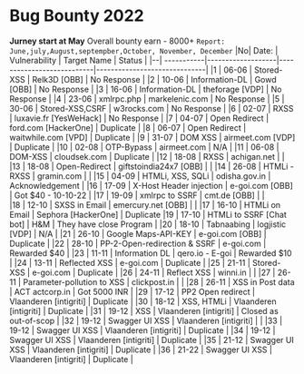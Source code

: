 #   Bug Bounty 2022

**Jurney start at May**
Overall bounty earn - 8000+
`Report: June,july,August,septempber,October, November, December`
|No|    Date: 	|	 Vulnerability 		|		 Target Name  	    	|	     	Status                |
|--| -----------|-------------------|---------------------------|------------------------------|
|1 |  06-06   |    Stored-XSS			  |			Relk3D	[OBB]        	|	      No Response            |
|2 |  10-06	  |    Information-DL	| 			Gowd		[OBB]     	   |   	   	No Response           |
|3 |  16-06	  |   Information-DL		| 		  theforage	[VDP] 	   |          No Response          |
|4 |  23-06   |  xmlrpc.php 			   | 		markelenic.com 		     | 	    	No Response             |
|5 |  30-06 	 |   Stored-XSS,CSRF	| 		w3rocks.com 		       | 		       No Response          |
|6 |  02-07   |   RXSS  	     			|    luxavie.fr [YesWeHack] |      No Response            |
|7 |  04-07   |  Open Redirect   |    ford.com	[HackerOne]  	|     Duplicate                 |
|8 |  06-07	  | Open Redirect  		| 	waitwhile.com [VPD]	    	| 	  Duplicate               |
|9 |  31-07   |    DOM XSS       |   airmeet.com    [VDP]        |     Duplicate                  |
|10 |  02-08    |    OTP-Bypass    |    airmeet.com              |     N/A                        |
|11 |  06-08    |   DOM-XSS        |    cloudsek.com             | Duplicate                     |
|12 |  18-08   |     RXSS         |     achigan.net              |                                 |  
|13 | 18-08     |     Open-Redirect  |    giftstoindia24x7 [OBB] |                                |
|14 | 26-08   |  HTMLi - RXSS     |    gramin.com                |                                 |
|15 | 04-09   |  HTMLi, XSS, SQLi |    odisha.gov.in            |           Acknowledgement         |
|16 | 17-09   | X-Host Header injection | e-goi.com   [OBB]      |         Got $40 - 10-10-22        |
|17 | 19-09   | xmlrpc to SSRF    |      cmt.de  [OBB]           |                               |         
|18 | 12-10   | SXSS in Email     |    emercury.net [OBB]        |                                |
|17 | 16-10   | HTMLi on Email    |    Sephora [HackerOne]       |   Duplicate 
|19 | 17-10   | HTMLi to SSRF [Chat bot] |    H&M                | They have close Program         |
|20 | 18-10   | Tabnaabing           |    logjistic  [VDP]       |  N/A                             | 
|21 | 26-10   | Google Maps-API-KEY       |   e-goi.com [OBB]    |        Duplicate                 |
|22 | 28-10   | PP-2-Open-redirection & SSRF  |  e-goi.com       |          Rewarded $40            | 
|23 | 11-11   | Information DL    |   qero.io - E-goi            |          Rewarded $10            |
|24 | 13-11   | Reflected XSS     |   e-goi.com                  |         Duplicate              |
|25 | 21-11   | Stored-XSS        |   e-goi.com                  |         Duplicate                     | 
|26 | 24-11   | Reflect XSS       |   winni.in                   |                                   |
|27 | 26-11  | Parameter-pollution to XSS | clickpost.in        |                                    |
|28 | 26-11   | XSS in Post data |     ACT actcorp.in            |        Got 5000 INR               |
|29 | 17-12  |  PP2 Open redirect  |   Vlaanderen [intigriti]   |        Duplicate                    |
|30 | 18-12  |  XSS, HTMLi         |    Vlaanderen [intigriti]   |       Duplicate                   |
|31 | 19-12  |  XSS                |   Vlaanderen [intigriti]    |       Closed as out-of-scop        |
|32 | 19-12  |  Swagger UI XSS     |   Vlaanderen [intigriti]   |                                   |
|33 | 19-12  |  Swagger UI XSS     |   Vlaanderen [intigriti]   |     Duplicate                     | 
|34 | 19-12  |  Swagger UI XSS     |   Vlaanderen [intigriti]   |     Duplicate                      |
|35 | 21-12 |  Swagger UI XSS     |   Vlaanderen [intigriti]   |     Duplicate                      |
|36 | 21-22 |  Swagger UI XSS     |   Vlaanderen [intigriti]   |     Duplicate                      |
